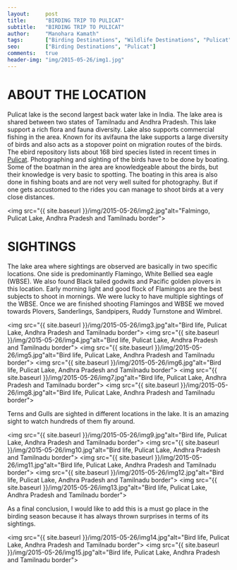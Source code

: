 ```yaml
---
layout:     post
title:      "BIRDING TRIP TO PULICAT"
subtitle:   "BIRDING TRIP TO PULICAT"
author:     "Manohara Kamath"
tags:       ["Birding Destinations", "Wildlife Destinations", "Pulicat"]
seo:		["Birding Destinations", "Pulicat"]
comments:   true
header-img: "img/2015-05-26/img1.jpg"
---
```



<h1>
ABOUT THE LOCATION
</h1>


<p>
Pulicat lake is the second largest back water lake in India. The lake area is shared between two states of Tamilnadu and Andhra Pradesh. This lake support a rich flora and fauna diversity. Lake also supports commercial fishing in the area. Known for its avifauna the lake supports a large diversity of birds and also acts as a stopover point on migration routes of the birds. The ebird repository lists about 168 bird species listed in recent times in <a href="http://ebird.org/ebird/hotspot/L2357332">Pulicat</a>. Photographing and sighting of the birds have to be done by boating. Some of the boatman in the area are knowledgeable about the birds, but their knowledge is very basic to spotting. The boating in this area is also done in fishing boats and are not very well suited for photography. But if one gets accustomed to the rides you can manage to shoot birds at a very close distances.
</p>

<img src="{{ site.baseurl }}/img/2015-05-26/img2.jpg"alt="Falmingo, Pulicat Lake, Andhra Pradesh and Tamilnadu border">

<h1>
SIGHTINGS
</h1>

<p>
The lake area where sightings are observed are basically in two specific locations. One side is predominantly Flamingo, White Bellied sea eagle (WBSE). We also found Black tailed godwits and Pacific golden plovers in this location. Early morning light and good flock of Flamingos are the best subjects to shoot in mornings. We were lucky to have multiple sightings of the WBSE. Once we are finished shooting Flamingos and WBSE we moved towards Plovers, Sanderlings, Sandpipers, Ruddy Turnstone and Wimbrel.
</p>

<img src="{{ site.baseurl }}/img/2015-05-26/img3.jpg"alt="Bird life, Pulicat Lake, Andhra Pradesh and Tamilnadu border">
<img src="{{ site.baseurl }}/img/2015-05-26/img4.jpg"alt="Bird life, Pulicat Lake, Andhra Pradesh and Tamilnadu border">
<img src="{{ site.baseurl }}/img/2015-05-26/img5.jpg"alt="Bird life, Pulicat Lake, Andhra Pradesh and Tamilnadu border">
<img src="{{ site.baseurl }}/img/2015-05-26/img6.jpg"alt="Bird life, Pulicat Lake, Andhra Pradesh and Tamilnadu border">
<img src="{{ site.baseurl }}/img/2015-05-26/img7.jpg"alt="Bird life, Pulicat Lake, Andhra Pradesh and Tamilnadu border">
<img src="{{ site.baseurl }}/img/2015-05-26/img8.jpg"alt="Bird life, Pulicat Lake, Andhra Pradesh and Tamilnadu border">

<p>
Terns and Gulls are sighted in different locations in the lake. It is an amazing sight to watch hundreds of them fly around.
</p>

<img src="{{ site.baseurl }}/img/2015-05-26/img9.jpg"alt="Bird life, Pulicat Lake, Andhra Pradesh and Tamilnadu border">
<img src="{{ site.baseurl }}/img/2015-05-26/img10.jpg"alt="Bird life, Pulicat Lake, Andhra Pradesh and Tamilnadu border">
<img src="{{ site.baseurl }}/img/2015-05-26/img11.jpg"alt="Bird life, Pulicat Lake, Andhra Pradesh and Tamilnadu border">
<img src="{{ site.baseurl }}/img/2015-05-26/img12.jpg"alt="Bird life, Pulicat Lake, Andhra Pradesh and Tamilnadu border">
<img src="{{ site.baseurl }}/img/2015-05-26/img13.jpg"alt="Bird life, Pulicat Lake, Andhra Pradesh and Tamilnadu border">

<p>
As a final conclusion, I would like to add this is a must go place in the birding season because it has always thrown surprises in terms of its sightings.
</p>

<img src="{{ site.baseurl }}/img/2015-05-26/img14.jpg"alt="Bird life, Pulicat Lake, Andhra Pradesh and Tamilnadu border">
<img src="{{ site.baseurl }}/img/2015-05-26/img15.jpg"alt="Bird life, Pulicat Lake, Andhra Pradesh and Tamilnadu border">
